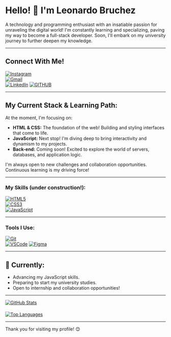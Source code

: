 # Hello! 👋 I'm Leonardo Bruchez

A technology and programming enthusiast with an insatiable passion for unraveling the digital world! I'm constantly learning and specializing, paving my way to become a full-stack developer. Soon, I'll embark on my university journey to further deepen my knowledge.

---

## Connect With Me!

[![Instagram](https://img.shields.io/badge/Instagram-%23E4405F.svg?style=for-the-badge&logo=Instagram&logoColor=white)](https://www.instagram.com/bruchezleo/)  
[![Gmail](https://img.shields.io/badge/Gmail-D14836?style=for-the-badge&logo=gmail&logoColor=white)](mailto:Bruchezleonardo@gmail.com)  
[![LinkedIn](https://img.shields.io/badge/linkedin-%230077B5.svg?style=for-the-badge&logo=linkedin&logoColor=white)](https://www.linkedin.com/in/leonardo-bruchez-280635356/)
[![GITHUB](https://img.shields.io/badge/GitHub-100000?style=for-the-badge&logo=github&logoColor=white)](https://github.com/LeonardoBruchez/LeonardoBruchez)


---


## My Current Stack & Learning Path:

At the moment, I'm focusing on:

* **HTML & CSS:** The foundation of the web! Building and styling interfaces that come to life.
* **JavaScript:** Next stop! I'm diving deep to bring interactivity and dynamism to my projects.
* **Back-end:** Coming soon! Excited to explore the world of servers, databases, and application logic.

I'm always open to new challenges and collaboration opportunities. Continuous learning is my driving force!

---

### My Skills (under construction!):

[![HTML5](https://img.shields.io/badge/HTML5-E34F26?style=for-the-badge&logo=html5&logoColor=white)](https://developer.mozilla.org/en-US/docs/Web/HTML)  
[![CSS3](https://img.shields.io/badge/CSS3-1572B6?style=for-the-badge&logo=css3&logoColor=white)](https://developer.mozilla.org/en-US/docs/Web/CSS)  
[![JavaScript](https://img.shields.io/badge/JavaScript-F7DF1E?style=for-the-badge&logo=javascript&logoColor=black)](https://developer.mozilla.org/en-US/docs/Web/JavaScript)

---

### Tools I Use:

[![Git](https://img.shields.io/badge/Git-F05032?style=for-the-badge&logo=git&logoColor=white)](https://git-scm.com/)  
[![VSCode](https://img.shields.io/badge/VSCode-007ACC?style=for-the-badge&logo=visual-studio-code&logoColor=white)](https://code.visualstudio.com/)
[![Figma](https://img.shields.io/badge/Figma-F24E1E?style=for-the-badge&logo=figma&logoColor=white)](https://figma.com/)


---

## 🚀 Currently:

- Advancing my JavaScript skills.
- Preparing to start my university studies.
- Open to internship and collaboration opportunities!


---

<div style="display: flex; gap: 20px; flex-wrap: wrap;">

  <a href="https://github.com/LeonardoBruchez" style="flex: 1; min-width: 300px;">
    <img src="https://github-readme-stats.vercel.app/api?username=LeonardoBruchez&show_icons=true&theme=dark&include_all_commits=true&count_private=true" alt="GitHub Stats" />
  </a>

  <a href="https://github.com/LeonardoBruchez" style="flex: 1; min-width: 300px;">
    <img src="https://github-readme-stats.vercel.app/api/top-langs/?username=LeonardoBruchez&layout=compact&theme=dark" alt="Top Languages" />
  </a>

</div>

---


Thank you for visiting my profile! 😊
